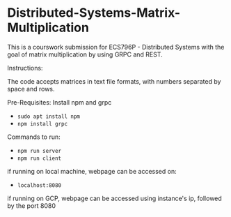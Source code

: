 # Distributed-Systems-Matrix-Multiplication
This is a courswork submission for ECS796P - Distributed Systems with the goal of matrix multiplication by using GRPC and REST.

Instructions:

The code accepts matrices in text file formats, with numbers separated by space and rows.

Pre-Requisites:
Install npm and grpc
- `sudo apt install npm`
- `npm install grpc`

Commands to run:
- `npm run server`
- `npm run client`

if running on local machine, webpage can be accessed on:
- `localhost:8080`

if running on GCP, webpage can be accessed using instance's ip, followed by the port 8080
